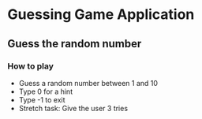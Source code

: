 # Guessing Game Application

## Guess the random number

### How to play
- Guess a random number between 1 and 10
- Type 0 for a hint
- Type -1 to exit
- Stretch task: Give the user 3 tries 